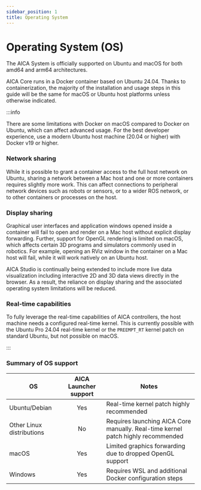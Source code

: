 ```yaml
---
sidebar_position: 1
title: Operating System
---
```


# Operating System (OS)

The AICA System is officially supported on Ubuntu and macOS for both amd64 and arm64 architectures.

AICA Core runs in a Docker container based on Ubuntu 24.04. Thanks to containerization, the majority of the
installation and usage steps in this guide will be the same for macOS or Ubuntu host platforms unless otherwise
indicated.

:::info

There are some limitations with Docker on macOS compared to Docker on Ubuntu, which can affect advanced usage.
For the best developer experience, use a modern Ubuntu host machine (20.04 or higher) with Docker v19 or higher.

### Network sharing

While it is possible to grant a container access to the full host network on Ubuntu, sharing a network between a Mac
host and one or more containers requires slightly more work. This can affect connections to peripheral network devices
such as robots or sensors, or to a wider ROS network, or to other containers or processes on the host.

### Display sharing

Graphical user interfaces and application windows opened inside a container will fail to open and render on a Mac host
without explicit display forwarding. Further, support for OpenGL rendering is limited on macOS, which affects certain
3D programs and simulators commonly used in robotics. For example, opening an RViz window in the container on a Mac host
will fail, while it will work natively on an Ubuntu host.

AICA Studio is continually being extended to include more live data visualization including interactive 2D and 3D data
views directly in the browser. As a result, the reliance on display sharing and the associated operating system
limitations will be reduced.

### Real-time capabilities

To fully leverage the real-time capabilities of AICA controllers, the host machine needs a configured real-time kernel.
This is currently possible with the Ubuntu Pro 24.04 real-time kernel or the `PREEMPT_RT` kernel patch on standard
Ubuntu, but not possible on macOS.

:::

### Summary of OS support

| OS                        | AICA Launcher support | Notes                                                                            |
|---------------------------|:---------------------:|----------------------------------------------------------------------------------|
| Ubuntu/Debian             | Yes                   | Real-time kernel patch highly recommended                                        |
| Other Linux distributions | No                    | Requires launching AICA Core manually. Real-time kernel patch highly recommended |
| macOS                     | Yes                   | Limited graphics forwarding due to dropped OpenGL support                        |
| Windows                   | Yes                   | Requires WSL and additional Docker configuration steps                           |
